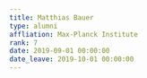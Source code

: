 ```yaml
---
title: Matthias Bauer
type: alumni
affliation: Max-Planck Institute
rank: 7
date: 2019-09-01 00:00:00
date_leave: 2019-10-01 00:00:00
---
```

